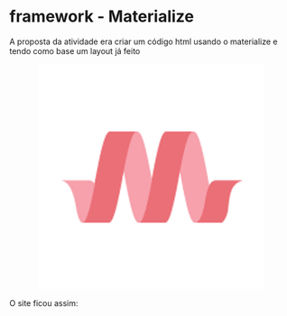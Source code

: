 # framework - Materialize
<p>A proposta da atividade era criar um código html usando o materialize e tendo como base um layout já feito</p>
<p align="center">
  <img src="img/materializeLogo.png">
<p>
O site ficou assim:
